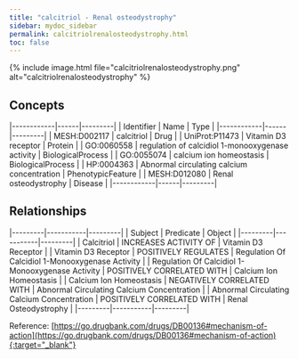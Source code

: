```yaml
---
title: "calcitriol - Renal osteodystrophy"
sidebar: mydoc_sidebar
permalink: calcitriolrenalosteodystrophy.html
toc: false 
---
```


{% include image.html file="calcitriolrenalosteodystrophy.png" alt="calcitriolrenalosteodystrophy" %}

## Concepts

|------------|------|---------|
| Identifier | Name | Type    |
|------------|------|---------|
| MESH:D002117 | calcitriol | Drug |
| UniProt:P11473 | Vitamin D3 receptor | Protein |
| GO:0060558 | regulation of calcidiol 1-monooxygenase activity | BiologicalProcess |
| GO:0055074 | calcium ion homeostasis | BiologicalProcess |
| HP:0004363 | Abnormal circulating calcium concentration | PhenotypicFeature |
| MESH:D012080 | Renal osteodystrophy | Disease |
|------------|------|---------|

## Relationships

|---------|-----------|---------|
| Subject | Predicate | Object  |
|---------|-----------|---------|
| Calcitriol | INCREASES ACTIVITY OF | Vitamin D3 Receptor |
| Vitamin D3 Receptor | POSITIVELY REGULATES | Regulation Of Calcidiol 1-Monooxygenase Activity |
| Regulation Of Calcidiol 1-Monooxygenase Activity | POSITIVELY CORRELATED WITH | Calcium Ion Homeostasis |
| Calcium Ion Homeostasis | NEGATIVELY CORRELATED WITH | Abnormal Circulating Calcium Concentration |
| Abnormal Circulating Calcium Concentration | POSITIVELY CORRELATED WITH | Renal Osteodystrophy |
|---------|-----------|---------|

Reference: [https://go.drugbank.com/drugs/DB00136#mechanism-of-action](https://go.drugbank.com/drugs/DB00136#mechanism-of-action){:target="_blank"}